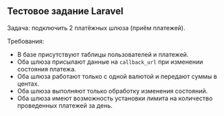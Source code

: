 ## Тестовое задание Laravel

Задача: подключить 2 платёжных шлюза (приём платежей).

Требования:
- В базе присутствуют таблицы пользователей и платежей.
- Оба шлюза присылают данные на `callback_url` при изменении состояния платежа.
- Оба шлюза работают только с одной валютой и передают суммы в центах.
- Оба шлюза выполняют только обработку изменения состояний.
- Оба шлюза имеют возможность установки лимита на количество проведенных платежей за день.
